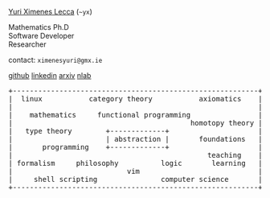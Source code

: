 <u>Yuri Ximenes Lecca</u> (`~yx`)

Mathematics Ph.D <br>
Software Developer <br>
Researcher <br>

contact: `ximenesyuri@gmx.ie`
  
[github](https://github.com/ximenesyuri)
[linkedin](https://linkedin.com/in/ximenesyuri)
[arxiv](https://arxiv.org/a/martins_y_1.html)
[nlab](https://ncatlab.org/nlab/show/Yuri+Ximenes+Martins)

<pre>
+----------------------------------------------------------+
|  <green>linux</green>           <blue2>category theory</blue2>           <purple>axiomatics</purple>    |
|                                                          |
|    <brown>mathematics</brown>     <purple>functional programming</purple>                |
|                                          <brown>homotopy theory</brown> |
|   <blue2>type theory</blue2>        +-------------+                     |
|                      | <red>abstraction</red> |       foundations   |
|       <purple>programming</purple>    +-------------+                     |
|                                              <blue>teaching</blue>    |
| formalism     <brown>philosophy</brown>          <green>logic</green>       <blue>learning</blue>   |
|                           <green>vim</green>                            |
|     <blue2>shell scripting</blue2>               <purple>computer science</purple>       |
+----------------------------------------------------------+
</pre>
